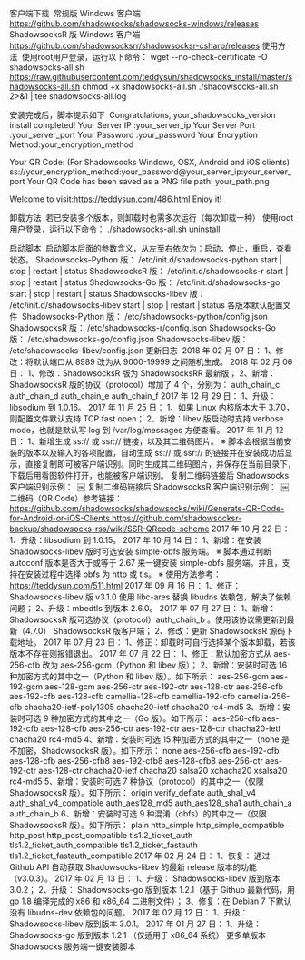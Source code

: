 
客户端下载 
常规版 Windows 客户端 https://github.com/shadowsocks/shadowsocks-windows/releases
ShadowsocksR 版 Windows 客户端 https://github.com/shadowsocksrr/shadowsocksr-csharp/releases
使用方法 
使用root用户登录，运行以下命令：
wget --no-check-certificate -O shadowsocks-all.sh https://raw.githubusercontent.com/teddysun/shadowsocks_install/master/shadowsocks-all.sh
chmod +x shadowsocks-all.sh
./shadowsocks-all.sh 2>&1 | tee shadowsocks-all.log

安装完成后，脚本提示如下 
Congratulations, your_shadowsocks_version install completed!
Your Server IP        :your_server_ip
Your Server Port      :your_server_port
Your Password         :your_password
Your Encryption Method:your_encryption_method

Your QR Code: (For Shadowsocks Windows, OSX, Android and iOS clients)
 ss://your_encryption_method:your_password@your_server_ip:your_server_port
Your QR Code has been saved as a PNG file path:
 your_path.png

Welcome to visit:https://teddysun.com/486.html
Enjoy it!

卸载方法 
若已安装多个版本，则卸载时也需多次运行（每次卸载一种）
使用root用户登录，运行以下命令：
./shadowsocks-all.sh uninstall

启动脚本 
启动脚本后面的参数含义，从左至右依次为：启动，停止，重启，查看状态。
Shadowsocks-Python 版： /etc/init.d/shadowsocks-python start | stop | restart | status
ShadowsocksR 版： /etc/init.d/shadowsocks-r start | stop | restart | status
Shadowsocks-Go 版： /etc/init.d/shadowsocks-go start | stop | restart | status
Shadowsocks-libev 版： /etc/init.d/shadowsocks-libev start | stop | restart | status
各版本默认配置文件 
Shadowsocks-Python 版： /etc/shadowsocks-python/config.json
ShadowsocksR 版： /etc/shadowsocks-r/config.json
Shadowsocks-Go 版： /etc/shadowsocks-go/config.json
Shadowsocks-libev 版： /etc/shadowsocks-libev/config.json
更新日志 
2018 年 02 月 07 日： 1、修改：将默认端口从 8989 改为从 9000-19999 之间随机生成。
2018 年 02 月 06 日： 1、修改：ShadowsocksR 版为 ShadowsocksRR 最新版； 2、新增：ShadowsocksR 版的协议（protocol）增加了 4 个，分别为：
auth_chain_c
auth_chain_d
auth_chain_e
auth_chain_f
2017 年 12 月 29 日： 1、升级：libsodium 到 1.0.16。
2017 年 11 月 25 日： 1、如果 Linux 内核版本大于 3.7.0，则配置文件默认支持 TCP fast open； 2、新增：libev 版启动时支持 verbose mode，也就是默认写 log 到 /var/log/messages 方便查看。
2017 年 11 月 12 日： 1、新增生成 ss:// 或 ssr:// 链接，以及其二维码图片。 ※ 脚本会根据当前安装的版本以及输入的各项配置，自动生成 ss:// 或 ssr:// 的链接并在安装成功后显示，直接复制即可被客户端识别。同时生成其二维码图片，并保存在当前目录下，下载后用看图软件打开，也能被客户端识别。
复制二维码链接后 Shadowsocks 客户端识别示例： 
￼
复制二维码链接后 ShadowsocksR 客户端识别示例： 
￼
二维码（QR Code）参考链接： https://github.com/shadowsocks/shadowsocks/wiki/Generate-QR-Code-for-Android-or-iOS-Clients https://github.com/shadowsocksr-backup/shadowsocks-rss/wiki/SSR-QRcode-scheme
2017 年 10 月 22 日： 1、升级：libsodium 到 1.0.15。
2017 年 10 月 14 日： 1、新增：在安装 Shadowsocks-libev 版时可选安装 simple-obfs 服务端。 ※ 脚本通过判断 autoconf 版本是否大于或等于 2.67 来一键安装 simple-obfs 服务端。并且，支持在安装过程中选择 obfs 为 http 或 tls。 ※ 使用方法参考：https://teddysun.com/511.html
2017 年 09 月 16 日： 1、修正：Shadowsocks-libev 版 v3.1.0 使用 libc-ares 替换 libudns 依赖包，解决了依赖问题； 2、升级：mbedtls 到版本 2.6.0。
2017 年 07 月 27 日： 1、新增：ShadowsocksR 版可选协议（protocol）auth_chain_b 。使用该协议需更新到最新（4.7.0） ShadowsocksR 版客户端； 2、修改：更新 ShadowsocksR 源码下载地址。
2017 年 07 月 23 日： 1、修正：卸载时可自行选择某个版本卸载，若该版本不存在则报错退出。
2017 年 07 月 22 日： 1、修正：默认加密方式从 aes-256-cfb 改为 aes-256-gcm（Python 和 libev 版）； 2、新增：安装时可选 16 种加密方式的其中之一（Python 和 libev 版）。如下所示：
aes-256-gcm
aes-192-gcm
aes-128-gcm
aes-256-ctr
aes-192-ctr
aes-128-ctr
aes-256-cfb
aes-192-cfb
aes-128-cfb
camellia-128-cfb
camellia-192-cfb
camellia-256-cfb
chacha20-ietf-poly1305
chacha20-ietf
chacha20
rc4-md5
3、新增：安装时可选 9 种加密方式的其中之一（Go 版）。如下所示：
aes-256-cfb
aes-192-cfb
aes-128-cfb
aes-256-ctr
aes-192-ctr
aes-128-ctr
chacha20-ietf
chacha20
rc4-md5
4、新增：安装时可选 15 种加密方式的其中之一（none 是不加密，ShadowsocksR 版）。如下所示：
none
aes-256-cfb
aes-192-cfb
aes-128-cfb
aes-256-cfb8
aes-192-cfb8
aes-128-cfb8
aes-256-ctr
aes-192-ctr
aes-128-ctr
chacha20-ietf
chacha20
salsa20
xchacha20
xsalsa20
rc4-md5
5、新增：安装时可选 7 种协议（protocol）的其中之一（仅限 ShadowsocksR 版）。如下所示：
origin
verify_deflate
auth_sha1_v4
auth_sha1_v4_compatible
auth_aes128_md5
auth_aes128_sha1
auth_chain_a
auth_chain_b
6、新增：安装时可选 9 种混淆（obfs）的其中之一（仅限 ShadowsocksR 版）。如下所示：
plain
http_simple
http_simple_compatible
http_post
http_post_compatible
tls1.2_ticket_auth
tls1.2_ticket_auth_compatible
tls1.2_ticket_fastauth
tls1.2_ticket_fastauth_compatible
2017 年 02 月 24 日： 1、恢复： 通过 Github API 自动获取 Shadowsocks-libev 的最新 release 版本的功能（v3.0.3）。
2017 年 02 月 13 日： 1、升级： Shadowsocks-libev 版到版本 3.0.2； 2、升级： Shadowsocks-go 版到版本 1.2.1（基于 Github 最新代码，用 go 1.8 编译完成的 x86 和 x86_64 二进制文件）； 3、修复：在 Debian 7 下默认没有 libudns-dev 依赖包的问题。
2017 年 02 月 12 日： 1、升级： Shadowsocks-libev 版到版本 3.0.1。
2017 年 01 月 27 日： 1、升级： Shadowsocks-go 版到版本 1.2.1 （仅适用于 x86_64 系统）
更多单版本 Shadowsocks 服务端一键安装脚本

